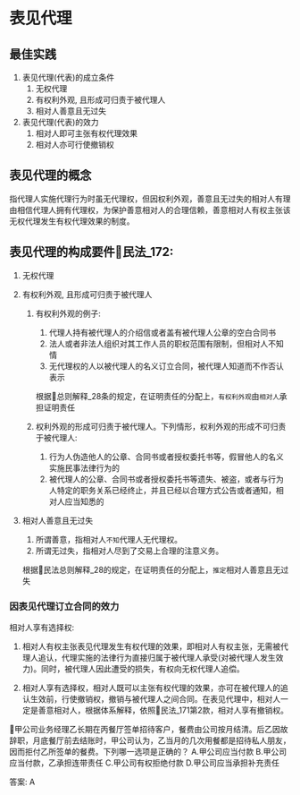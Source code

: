 # 表见代理

## 最佳实践

1. 表见代理(代表)的成立条件
    1. 无权代理
    2. 有权利外观, 且形成可归责于被代理人
    3. 相对人善意且无过失
2. 表见代理(代表)的效力
    1. 相对人即可主张有权代理效果
    2. 相对人亦可行使撤销权


## 表见代理的概念

指代理人实施代理行为时虽无代理权，但因权利外观，善意且无过失的相对人有理由相信代理人拥有代理权，为保护善意相对人的合理信赖，善意相对人有权主张该无权代理发生有权代理效果的制度。

## 表见代理的构成要件🚪民法_172:
1. 无权代理

2. 有权利外观, 且形成可归责于被代理人
    1. 有权利外观的例子:
        1. 代理人持有被代理人的介绍信或者盖有被代理人公章的空白合同书
        2. 法人或者非法人组织对其工作人员的职权范围有限制，但相对人不知情
        3. 无代理权的人以被代理人的名义订立合同，被代理人知道而不作否认表示

        根据🚪总则解释_28条的规定，在证明责任的分配上，`有权利外观`由`相对人`承担证明责任

    2. 权利外观的形成可归责于被代理人。下列情形，权利外观的形成不可归责于被代理人:
        1. 行为人伪造他人的公章、合同书或者授权委托书等，假冒他人的名义实施民事法律行为的
        2. 被代理人的公章、合同书或者授权委托书等遗失、被盗，或者与行为人特定的职务关系已经终止，并且已经以合理方式公告或者通知，相对人应当知悉的

3. 相对人善意且无过失
    1. 所谓善意，指相对人`不知`代理人无代理权。
    2. 所谓无过失，指相对人尽到了交易上合理的注意义务。
   
    根据🚪民法总则解释_28的规定，在证明责任的分配上，`推定`相对人善意且无过失


### 因表见代理订立合同的效力

相对人享有选择权:

1. 相对人有权主张表见代理发生有权代理的效果，即相对人有权主张，无需被代理人追认，代理实施的法律行为直接归属于被代理人承受(对被代理人发生效力)。同时，被代理人因此遭受的损失，有权向无权代理人追偿。

2. 相对人享有选择权，相对人既可以主张有权代理的效果，亦可在被代理人的追认生效前，行使撤销权，撤销与被代理人之间合同。在表见代理中，相对人一定是善意相对人，根据体系解释，依照🚪民法_171第2款，相对人享有撤销权。


🍐甲公司业务经理乙长期在丙餐厅签单招待客户，餐费由公司按月结清。后乙因故辞职，月底餐厅前去结账时，甲公司认为，乙当月的几次用餐都是招待私人朋友，因而拒付乙所签单的餐费。下列哪一选项是正确的？
A.甲公司应当付款
B.甲公司应当付款，乙承担连带责任
C.甲公司有权拒绝付款
D.甲公司应当承担补充责任

答案: A

